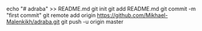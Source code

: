 echo "# adraba" >> README.md
git init
git add README.md
git commit -m "first commit"
git remote add origin https://github.com/Mikhael-Malenkikh/adraba.git
git push -u origin master
